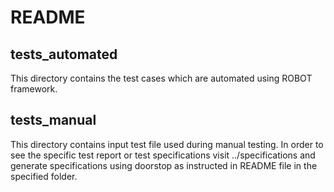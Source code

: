 # README

## tests_automated
   This directory contains the test cases which are automated using ROBOT framework.

## tests_manual
   This directory contains input test file used during manual testing. In order to see the specific test report or test specifications 
   visit ../specifications and generate specifications using doorstop as instructed in README file in the specified folder.
